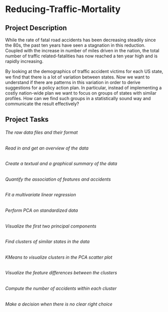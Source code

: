 # Reducing-Traffic-Mortality
## Project Description

While the rate of fatal road accidents has been decreasing steadily since the 80s, the past ten years have seen a stagnation in this reduction. Coupled with the increase in number of miles driven in the nation, the total number of traffic related-fatalities has now reached a ten year high and is rapidly increasing.

By looking at the demographics of traﬃc accident victims for each US state, we find that there is a lot of variation between states. Now we want to understand if there are patterns in this variation in order to derive suggestions for a policy action plan. In particular, instead of implementing a costly nation-wide plan we want to focus on groups of states with similar profiles. How can we find such groups in a statistically sound way and communicate the result effectively?

## Project Tasks
###### The raw data files and their format
###### Read in and get an overview of the data
###### Create a textual and a graphical summary of the data
###### Quantify the association of features and accidents
###### Fit a multivariate linear regression
###### Perform PCA on standardized data
###### Visualize the first two principal components
###### Find clusters of similar states in the data
###### KMeans to visualize clusters in the PCA scatter plot
###### Visualize the feature differences between the clusters
###### Compute the number of accidents within each cluster
###### Make a decision when there is no clear right choice
